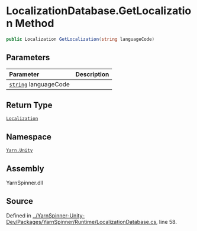 <!-- This file was generated by a tool. Do not edit this file by hand. -->

# LocalizationDatabase.GetLocalization Method


```csharp
public Localization GetLocalization(string languageCode)
```

## Parameters
|Parameter|Description|
|:---|:---|
|[`string`](https://docs.microsoft.com/dotnet/api/System.String) languageCode||
## Return Type
[`Localization`](/api/csharp/yarn.unity/localization.md)


## Namespace
[`Yarn.Unity`](/api/csharp/yarn.unity/README.md)

## Assembly
YarnSpinner.dll

## Source
Defined in [../YarnSpinner-Unity-Dev/Packages/YarnSpinner/Runtime/LocalizationDatabase.cs](https://github.com/YarnSpinnerTool/YarnSpinner-Unity//blob/develop/Runtime/LocalizationDatabase.cs#L58), line 58.
